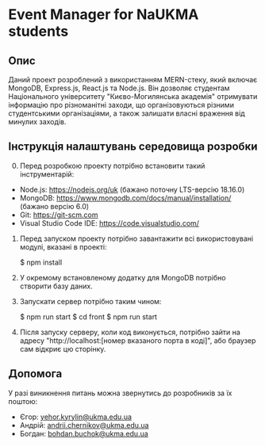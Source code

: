 # Event Manager for NaUKMA students

## Опис

Даний проект розроблений з використанням MERN-стеку, який включає MongoDB, Express.js, React.js та Node.js. 
Він дозволяє студентам Національного університету "Києво-Могилянська академія" отримувати інформацію про різноманітні заходи, що організовуються різними студентськими організаціями, а також залишати власні враження від минулих заходів.

## Інструкція налаштувань середовища розробки

0. Перед розробкою проекту потрібно встановити такий інструментарій:
- Node.js: https://nodejs.org/uk (бажано поточну LTS-версію 18.16.0)
- MongoDB: https://www.mongodb.com/docs/manual/installation/ (бажано версію 6.0)
- Git: https://git-scm.com
- Visual Studio Code IDE: https://code.visualstudio.com/

1. Перед запуском проекту потрібно завантажити всі використовувані модулі, вказані в проекті:

    $ npm install

2. У окремому встановленому додатку для MongoDB потрібно створити базу даних.

3. Запускати сервер потрібно таким чином:

    $ npm run start
    $ cd front
    $ npm run start

    

5. Після запуску серверу, коли код виконується, потрібно зайти на адресу "http://localhost:[номер вказаного порта в коді]", або браузер сам відкриє цю сторінку.

## Допомога

У разі виникнення питань можна звернутись до розробників за їх поштою:
- Єгор: yehor.kyrylin@ukma.edu.ua
- Андрій: andrii.chernikov@ukma.edu.ua
- Богдан: bohdan.buchok@ukma.edu.ua
